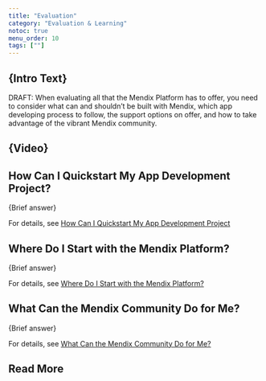 ```yaml
---
title: "Evaluation"
category: "Evaluation & Learning"
notoc: true
menu_order: 10
tags: [""]
---
```


## {Intro Text}

DRAFT: When evaluating all that the Mendix Platform has to offer, you need  to consider what can and shouldn’t be built with Mendix, which app  developing process to follow, the support options on offer, and how to  take advantage of the vibrant Mendix community. 

## {Video}

## How Can I Quickstart My App Development Project?

{Brief answer}

For details, see [How Can I Quickstart My App Development Project](getting-started#starter-apps)

## Where Do I Start with the Mendix Platform?

{Brief answer}

For details, see [Where Do I Start with the Mendix Platform?](getting-started#where-do-i-start)

## What Can the Mendix Community Do for Me?

{Brief answer}

For details, see [What Can the Mendix Community Do for Me?](community#community-do-for-me)

## Read More

